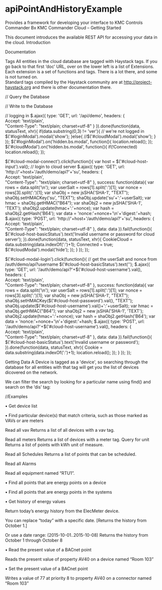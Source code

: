 # apiPointAndHistoryExample
Provides a framework for developing your interface to KMC Controls Commander Bx
KMC Commander Cloud – Getting Started


This document introduces the available REST API for accessing your data in the cloud.
Introduction

Documentation

Tags
All entities in the cloud database are tagged with Haystack tags.  If you go back to that first ‘doc’ URL, over on the lower left is a list of Extensions.  Each extension is a set of functions and tags.  There is a lot there, and some is not turned on.  
Standard tags compiled by the Haystack community are at http://project-haystack.org and there is other documentation there.


// Query the Database

// Write to the Database

// logging in
$.ajax({
    type: 'GET',
    url: '/api/demo',
    headers: {          
      Accept: 'text/plain',         
      "Content-Type": "text/plain; charset=utf-8"
    }
  }).done(function(data, statusText, xhr){
    if(data.substring(0,3) != 'ver'){
      // we're not logged in
      $('#loginModal').modal('show');
    }else{
      //$('#cloudModal').modal('show');
    }
  });
  $('#loginModal').on('hidden.bs.modal', function(){
    location.reload();
  });
  $('#cloudModal').on('hidden.bs.modal', function(){
    if(!Connected)
      location.reload();
  });

  $('#cloud-modal-connect').click(function(){
    var host = $('#cloud-host-input').val();
    // login to cloud server
    $.ajax({
      type: 'GET',
      url: 'http://'+host+'/auth/demo/api?'+'su',
      headers: {          
        Accept: 'text/plain',         
        "Content-Type": "text/plain; charset=utf-8"
      },
      success: function(data){
        var rows = data.split('\n');
        var userSalt = rows[1].split(':')[1];
        var nonce = rows[3].split(':')[1];
        var shaObj = new jsSHA('SHA-1', "TEXT");
        shaObj.setHMACKey('su', "TEXT");
        shaObj.update('su'+':'+userSalt);
        var hmac = shaObj.getHMAC("B64");
        var shaObj2 = new jsSHA('SHA-1', 'TEXT');
        shaObj2.update(hmac+':'+nonce);
        var hash = shaObj2.getHash('B64');
        var data = 'nonce:'+nonce+'\n'+'digest:'+hash;
        $.ajax({
          type: 'POST',
          url: 'http://'+host+'/auth/demo/api?'+'su',
          headers: {          
            Accept: 'text/plain',         
            "Content-Type": "text/plain; charset=utf-8"
          },
          data: data
        }).fail(function(){
          $('#cloud-host-basicStatus').text('Invalid username or password for cloud server');
        }).done(function(data, statusText, xhr){
          CookieCloud = data.substring(data.indexOf(':')+1);
          Connected = true;
          $('#cloudModal').modal('hide');
        });
      }
    });
  });

  $('#cloud-modal-login').click(function(){
    // get the userSalt and nonce from /auth/demo/api?username
    $('#cloud-host-basicStatus').text('');
    $.ajax({
      type: 'GET',
      url: '/auth/demo/api?'+$('#cloud-host-username').val(),
      headers: {          
        Accept: 'text/plain',         
        "Content-Type": "text/plain; charset=utf-8"
      },
      success: function(data){
        var rows = data.split('\n');
        var userSalt = rows[1].split(':')[1];
        var nonce = rows[3].split(':')[1];
        var shaObj = new jsSHA('SHA-1', "TEXT");
        shaObj.setHMACKey($('#cloud-host-password').val(), "TEXT");
        shaObj.update($('#cloud-host-username').val()+':'+userSalt);
        var hmac = shaObj.getHMAC("B64");
        var shaObj2 = new jsSHA('SHA-1', 'TEXT');
        shaObj2.update(hmac+':'+nonce);
        var hash = shaObj2.getHash('B64');
        var data = 'nonce:'+nonce+'\n'+'digest:'+hash;
        $.ajax({
          type: 'POST',
          url: '/auth/demo/api?'+$('#cloud-host-username').val(),
          headers: {          
            Accept: 'text/plain',         
            "Content-Type": "text/plain; charset=utf-8"
          },
          data: data
        }).fail(function(){
          $('#cloud-host-basicStatus').text('Invalid username or password');
        }).done(function(data, statusText, xhr){
          Cookie = data.substring(data.indexOf(':')+1);
          location.reload();
        });
      }
    });
  });
  
Getting Data
A Device is tagged as a 'device', so searching through the database for all entities with that tag will get you the list of devices
dicovered on the network.  

We can filter the search by looking for a particular name using find() and search on the ‘dis’ tag:
  
//Examples

•	Get device list

•	Find particular device(s) that match criteria, such as those marked as VAVs or are meters

Read all vav
		Returns a list of all devices with a vav tag.

Read all meters
		Returns a list of devices with a meter tag.
		Query for unit
			Returns a list of points with kWh unit of measure.

Read all Schedules
	Returns a list of points that can be scheduled.

Read all Alarms


Read all equipment named “RTU1”.

•	Find all points that are energy points on a device

•	Find all points that are energy points in the systems

•	Get history of energy values

Return today’s energy history from the ElecMeter device. 

You can replace “today” with a specific date.
	[Returns the history from October 1.]

Or use a date range:
	(2015-10-01..2015-10-08)
Returns the history from October 1 through October 8

•	Read the present value of a BACnet point

Reads the present value of property AV40 on a device named “Room 103”


•	Set the present value of a BACnet point

Writes a value of 77 at priority 8 to property AV40 on a connector named “Room 103”
